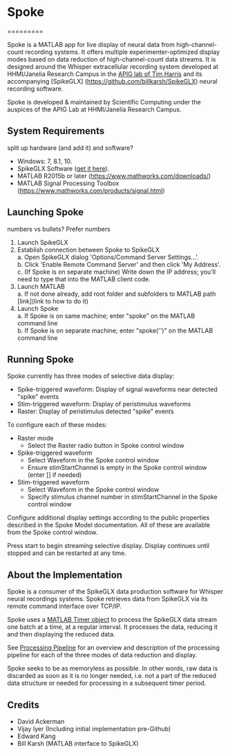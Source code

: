 # Spoke
=========

Spoke is a MATLAB app for live display of neural 
data from high-channel-count recording systems. It offers multiple experimenter-optimized display modes based on data reduction of high-channel-count data streams. It is designed around the Whisper extracellular recording system developed at HHMI/Janelia Research Campus in the [APIG lab of Tim Harris](https://www.janelia.org/lab/harris-lab-apig) and its accompanying [SpikeGLX] (https://github.com/billkarsh/SpikeGLX) neural recording software.

Spoke is developed & maintained by Scientific Computing under the auspices of the APIG Lab at HHMI/Janelia Research Campus.

## System Requirements
split up hardware (and add it) and software?  
* Windows: 7, 8.1, 10.
* SpikeGLX Software ([get it here](http://billkarsh.github.io/SpikeGLX)).
* MATLAB R2015b or later (https://www.mathworks.com/downloads/)
* MATLAB Signal Processing Toolbox (https://www.mathworks.com/products/signal.html)

## Launching Spoke
numbers vs bullets? Prefer numbers
1. Launch SpikeGLX  
2. Establish connection between Spoke to SpikeGLX  
  a. Open SpikeGLX dialog 'Options/Command Server Settings...'.  
  b. Click 'Enable Remote Command Server' and then click 'My Address'.  
  c. (If Spoke is on separate machine) Write down the IP address; you'll need to type that into the MATLAB client code.  
3. Launch MATLAB  
  a. If not done already, add root folder and subfolders to MATLAB path [link](link to how to do it)  
4. Launch Spoke  
  a. If Spoke is on same machine; enter "spoke" on the MATLAB command line  
  b. If Spoke is on separate machine; enter "spoke('<SpikeGLX IP address>')" on the MATLAB command line  

## Running Spoke
Spoke currently has three modes of selective data display:  
* Spike-triggered waveform: Display of signal waveforms near detected "spike" events
* Stim-triggered waveform: Display of peristimulus waveforms
* Raster: Display of peristimulus detected "spike" events

To configure each of these modes:
* Raster mode
  * Select the Raster radio button in Spoke control window
* Spike-triggered waveform
  * Select Waveform in the Spoke control window
  * Ensure stimStartChannel is empty in the Spoke control window (enter \[\] if needed)
* Stim-triggered waveform
  * Select Waveform in the Spoke control window
  * Specify stimulus channel number in stimStartChannel in the Spoke control window

Configure additional display settings according to the public properties described in the Spoke Model documentation. All of these are available from the Spoke control window.

Press start to begin streaming selective display. Display continues until stopped and can be restarted at any time.

## About the Implementation
Spoke is a consumer of the SpikeGLX data production software for Whisper neural recordings systems. Spoke retrieves data from SpikeGLX via its remote command interface over TCP/IP. 

Spoke uses a [MATLAB Timer object](https://www.mathworks.com/help/matlab/ref/timer-class.html?s_tid=srchtitle) to process the SpikeGLX data stream one batch at a time, at a regular interval. It processes the data, reducing it and then displaying the reduced data. 

See [Processing Pipeline](https://github.com/JaneliaSciComp/spoke/wiki/Processing-Pipeline) for an overview and description of the processing pipeline for each of the three modes of data reduction and display. 

Spoke seeks to be as memoryless as possible. In other words, raw data is discarded as soon as it is no longer needed, i.e. not a part of the reduced data structure or needed for processing in a subsequent timer period. 

## Credits
* David Ackerman
* Vijay Iyer (Including initial implementation pre-Github)
* Edward Kang
* Bill Karsh (MATLAB interface to SpikeGLX)
